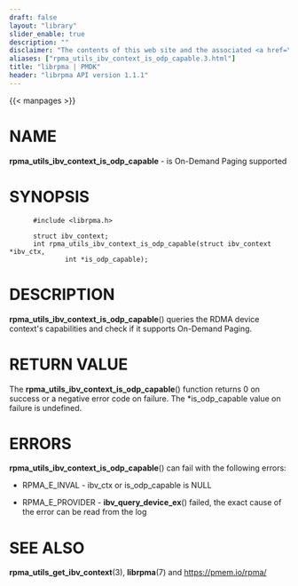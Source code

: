 ```yaml
---
draft: false
layout: "library"
slider_enable: true
description: ""
disclaimer: "The contents of this web site and the associated <a href=\"https://github.com/pmem\">GitHub repositories</a> are BSD-licensed open source."
aliases: ["rpma_utils_ibv_context_is_odp_capable.3.html"]
title: "librpma | PMDK"
header: "librpma API version 1.1.1"
---
```

{{< manpages >}}

[comment]: <> (SPDX-License-Identifier: BSD-3-Clause)
[comment]: <> (Copyright 2020-2023, Intel Corporation)

# NAME

**rpma_utils_ibv_context_is_odp_capable** - is On-Demand Paging
supported

# SYNOPSIS

          #include <librpma.h>

          struct ibv_context;
          int rpma_utils_ibv_context_is_odp_capable(struct ibv_context *ibv_ctx,
                  int *is_odp_capable);

# DESCRIPTION

**rpma_utils_ibv_context_is_odp_capable**() queries the RDMA device
context\'s capabilities and check if it supports On-Demand Paging.

# RETURN VALUE

The **rpma_utils_ibv_context_is_odp_capable**() function returns 0 on
success or a negative error code on failure. The \*is_odp_capable value
on failure is undefined.

# ERRORS

**rpma_utils_ibv_context_is_odp_capable**() can fail with the following
errors:

-   RPMA_E\_INVAL - ibv_ctx or is_odp_capable is NULL

-   RPMA_E\_PROVIDER - **ibv_query_device_ex**() failed, the exact cause
    of the error can be read from the log

# SEE ALSO

**rpma_utils_get_ibv_context**(3), **librpma**(7) and
https://pmem.io/rpma/
